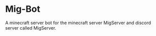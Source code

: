 # Mig-Bot
A minecraft server bot for the minecraft server MigServer and discord server called MigServer.
